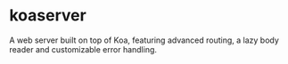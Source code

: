 # koaserver
A web server built on top of Koa, featuring advanced routing, a lazy body reader and customizable error handling.
